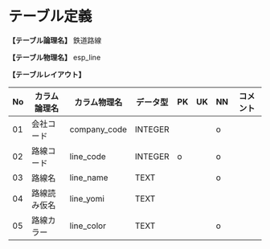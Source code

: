 # テーブル定義

**【テーブル論理名】**
鉄道路線

**【テーブル物理名】**
esp_line

**【テーブルレイアウト】**

| No  | カラム論理名        | カラム物理名              | データ型  | PK  | UK  | NN  | コメント     |
| --- | ------------------- | ------------------------  | --------- | --- | --- | --- | ------------ |
| 01  | 会社コード          | company_code              | INTEGER   |     |     | o   |              |
| 02  | 路線コード          | line_code                 | INTEGER   | o   |     | o   |              |
| 03  | 路線名              | line_name                 | TEXT      |     |     | o   |              |
| 04  | 路線読み仮名        | line_yomi                 | TEXT      |     |     |     |              |
| 05  | 路線カラー          | line_color                | TEXT      |     |     | o   |              |

